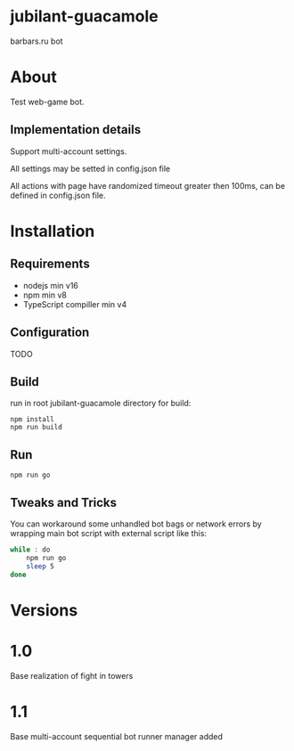 # jubilant-guacamole
barbars.ru bot

# About

Test web-game bot.

## Implementation details

Support multi-account settings.

All settings may be setted in config.json file

All actions with page have randomized timeout greater then 100ms, can be defined in config.json file.

# Installation

## Requirements
- nodejs min v16
- npm min v8
- TypeScript compiller min v4

## Configuration

TODO

## Build
run in root jubilant-guacamole directory for build:
```
npm install
npm run build
```

## Run
```
npm run go
```

## Tweaks and Tricks

You can workaround some unhandled bot bags or network errors by wrapping main bot script with external script like this:
```sh
while : do
    npm run go
    sleep 5
done
```

# Versions

# 1.0
Base realization of fight in towers

# 1.1
Base multi-account sequential bot runner manager added
